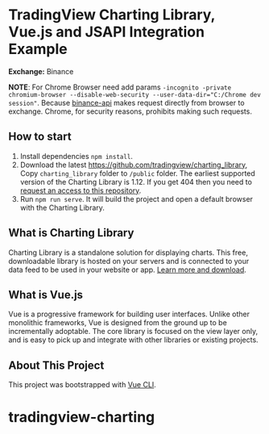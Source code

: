 # TradingView Charting Library, Vue.js and JSAPI Integration Example

**Exchange:** Binance

**NOTE**: For Chrome Browser need add params `-incognito -private chromium-browser --disable-web-security --user-data-dir="C:/Chrome dev session"`. Because [binance-api](https://www.npmjs.com/package/@marcius-capital/binance-api) makes request directly from browser to exchange. Chrome, for security reasons, prohibits making such requests. 

## How to start

1. Install dependencies `npm install`.
2. Download the latest https://github.com/tradingview/charting_library, Copy `charting_library` folder to `/public` folder. The earliest supported version of the Charting Library is 1.12. If you get 404 then you need to [request an access to this repository](https://www.tradingview.com/HTML5-stock-forex-bitcoin-charting-library/).
3. Run `npm run serve`. It will build the project and open a default browser with the Charting Library.

## What is Charting Library

Charting Library is a standalone solution for displaying charts. This free, downloadable library is hosted on your servers and is connected to your data feed to be used in your website or app. [Learn more and download](https://www.tradingview.com/HTML5-stock-forex-bitcoin-charting-library/).

## What is Vue.js

Vue is a progressive framework for building user interfaces. Unlike other monolithic frameworks, Vue is designed from the ground up to be incrementally adoptable. The core library is focused on the view layer only, and is easy to pick up and integrate with other libraries or existing projects.

## About This Project

This project was bootstrapped with [Vue CLI](https://cli.vuejs.org/).
# tradingview-charting
